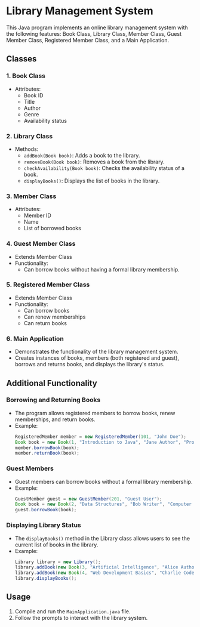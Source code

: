 # Library Management System

This Java program implements an online library management system with the following features: Book Class, Library Class, Member Class, Guest Member Class, Registered Member Class, and a Main Application.

## Classes

### 1. Book Class

- Attributes:
  - Book ID
  - Title
  - Author
  - Genre
  - Availability status

### 2. Library Class

- Methods:
  - `addBook(Book book)`: Adds a book to the library.
  - `removeBook(Book book)`: Removes a book from the library.
  - `checkAvailability(Book book)`: Checks the availability status of a book.
  - `displayBooks()`: Displays the list of books in the library.

### 3. Member Class

- Attributes:
  - Member ID
  - Name
  - List of borrowed books

### 4. Guest Member Class

- Extends Member Class
- Functionality:
  - Can borrow books without having a formal library membership.

### 5. Registered Member Class

- Extends Member Class
- Functionality:
  - Can borrow books
  - Can renew memberships
  - Can return books

### 6. Main Application

- Demonstrates the functionality of the library management system.
- Creates instances of books, members (both registered and guest), borrows and returns books, and displays the library's status.

## Additional Functionality

### Borrowing and Returning Books

- The program allows registered members to borrow books, renew memberships, and return books.
- Example:
  ```java
  RegisteredMember member = new RegisteredMember(101, "John Doe");
  Book book = new Book(1, "Introduction to Java", "Jane Author", "Programming");
  member.borrowBook(book);
  member.returnBook(book);
  ```

### Guest Members

- Guest members can borrow books without a formal library membership.
- Example:
  ```java
  GuestMember guest = new GuestMember(201, "Guest User");
  Book book = new Book(2, "Data Structures", "Bob Writer", "Computer Science");
  guest.borrowBook(book);
  ```

### Displaying Library Status

- The `displayBooks()` method in the Library class allows users to see the current list of books in the library.
- Example:
  ```java
  Library library = new Library();
  library.addBook(new Book(3, "Artificial Intelligence", "Alice Author", "AI"));
  library.addBook(new Book(4, "Web Development Basics", "Charlie Coder", "Web Development"));
  library.displayBooks();
  ```

## Usage

1. Compile and run the `MainApplication.java` file.
2. Follow the prompts to interact with the library system.
